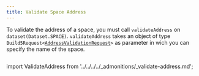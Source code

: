 ```yaml
---
title: Validate Space Address
---
```


To validate the address of a space, you must call `validateAddress` on `dataset(Dataset.SPACE)`. `validateAddress` takes an object of type `Build5Request<`[`AddressValidationRequest`](../../../../reference-api/interfaces/AddressValidationRequest.md)`>` as parameter in wich you can specify the name of the space.

```tsx file=../../../../../../packages/sdk/examples/space/validate_address.ts#L19-L33
```

import ValidateAddress from '../../../../_admonitions/_validate-address.md';

<ValidateAddress/>
